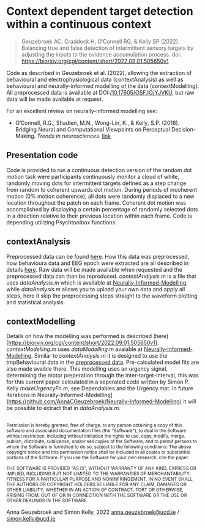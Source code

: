# Context dependent target detection within a continuous context
> Geuzebroek AC, Craddock H, O’Connell RG, &amp; Kelly SP (2022). Balancing true and false detection of intermittent sensory targets by adjusting the inputs to the evidence accumulation process. doi: https://biorxiv.org/cgi/content/short/2022.09.01.505650v1

Code as described in Geuzebroek et al. (2022), allowing the extraction of behavioural and electrophysiological data (contextAnalysis) as well as behavioural and neurally-informed modelling of the data (contextModelling). All preprocessed data is available at DOI:[/10.17605/OSF.IO/YJVKU](https://osf.io/yjvku/?view_only=7ed5aee5d09a4d5ca13de1ba169b0588), but raw data will be made available at request. 

For an excellent review on neurally-informed modelling see:

- O’Connell, R.G., Shadlen, M.N., Wong-Lin, K., & Kelly, S.P. (2018). Bridging Neural and Computational Viewpoints on Perceptual Decision-Making. *Trends in neurosciences*. [link](https://www.sciencedirect.com/science/article/pii/S0166223618301668)

## Presentation code
Code is provided to run a continuous detection version of the random dot motion task were participants continuously monitor a cloud of white, randomly moving dots for intermittent targets defined as a step change from random to coherent upwards dot motion. During periods of incoherent motion (0% motion coherence), all dots were randomly displaced to a new location throughout the patch on each frame. Coherent dot motion was accomplished by displaying a certain percentage of randomly selected dots in a direction relative to their previous location within each frame. Code is depending utilizing Psychtoolbox functions. 

## contextAnalysis
Preprocessed data can be found [here](https://osf.io/yjvku/?view_only=7ed5aee5d09a4d5ca13de1ba169b0588). How this data was preprocessed, how behavioura data and EEG epoch were extracted are all described in details [here](https://biorxiv.org/cgi/content/short/2022.09.01.505650v1). Raw data will be made available when requested and the preprocessed data can than be reproduced. *contextAnalysis.m* is a file that uses *dataAnalysis.m* which is available at [Neurally-Informed-Modelling](https://github.com/AnnaCGeuzebroek/Neurally-Informed-Modelling), while *dataAnalysis.m* allows you to upload your own data and apply all steps, here it skip the preprocessing steps straight to the waveform plotting and statistical analysis. 

## contextModelling
Details on how the modelling was performed is described (here)[https://biorxiv.org/cgi/content/short/2022.09.01.505650v1]. *contextModelling.m* uses *dataModelling.m* avaiable at [Neurally-Informed-Modelling](https://github.com/AnnaCGeuzebroek/Neurally-Informed-Modelling). Similar to *contextAnalysis.m* it is designed to use the tmpBehavioural data in the [preprocessed data](https://osf.io/yjvku/?view_only=7ed5aee5d09a4d5ca13de1ba169b0588). Pre-calculated model fits are also made avaible there. This modelling uses an urgency signal, determining the motor preperation through the inter-target-interval, this was for this current paper calculated in a seperated code written by Simon P. Kelly *makeUrgencyFn.m*, see Dependables and the Urgency.mat. In future iterations in Neurally-Informed-Modelling](https://github.com/AnnaCGeuzebroek/Neurally-Informed-Modelling) it will be possible to extract that in *dataAnalysis.m*.

##
<sup>Permission is hereby granted, free of charge, to any person obtaining a copy of this software and associated documentation files (the "Software"), to deal in the Software without restriction, including without limitation the rights to use, copy, modify, merge, publish, distribute, sublicense, and/or sell copies of the Software, and to permit persons to whom the Software is furnished to do so, subject to the following conditions: The above copyright notice and this permission notice shall be included in all copies or substantial portions of the Software. If you use the Software for your own research, cite the paper.</sup>

<sup>THE SOFTWARE IS PROVIDED "AS IS", WITHOUT WARRANTY OF ANY KIND, EXPRESS OR IMPLIED, INCLUDING BUT NOT LIMITED TO THE WARRANTIES OF MERCHANTABILITY, FITNESS FOR A PARTICULAR PURPOSE AND NONINFRINGEMENT. IN NO EVENT SHALL THE AUTHORS OR COPYRIGHT HOLDERS BE LIABLE FOR ANY CLAIM, DAMAGES OR OTHER LIABILITY, WHETHER IN AN ACTION OF CONTRACT, TORT OR OTHERWISE, ARISING FROM, OUT OF OR IN CONNECTION WITH THE SOFTWARE OR THE USE OR OTHER DEALINGS IN THE SOFTWARE.</sup>

Anna Geuzebroek and Simon Kelly, 2022
anna.geuzebroek@ucd.ie / simon.kelly@ucd.ie
